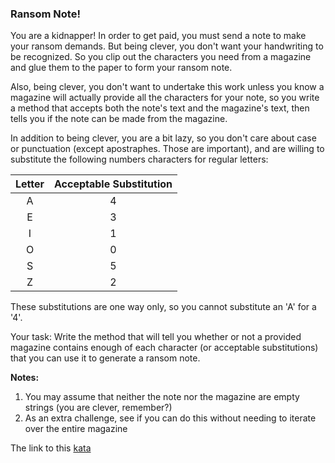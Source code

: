 ### Ransom Note!

You are a kidnapper! In order to get paid, you must send a note to make your ransom demands. But being clever, you don't want your handwriting to be recognized. So you clip out the characters you need from a magazine and glue them to the paper to form your ransom note.

Also, being clever, you don't want to undertake this work unless you know a magazine will actually provide all the characters for your note, so you write a method that accepts both the note's text and the magazine's text, then tells you if the note can be made from the magazine.

In addition to being clever, you are a bit lazy, so you don't care about case or punctuation (except apostraphes. Those are important), and are willing to substitute the following numbers characters for regular letters:

**Letter**|**Acceptable Substitution**
:--:|:--:
A | 4
E	| 3
I	| 1
O |	0
S	| 5
Z	| 2  

These substitutions are one way only, so you cannot substitute an 'A' for a '4'.

Your task: Write the method that will tell you whether or not a provided magazine contains enough of each character (or acceptable substitutions) that you can use it to generate a ransom note.

**Notes:**

1. You may assume that neither the note nor the magazine are empty strings (you are clever, remember?)  
2. As an extra challenge, see if you can do this without needing to iterate over the entire magazine  

The link to this [kata](https://www.codewars.com/kata/ransom-note/java)
